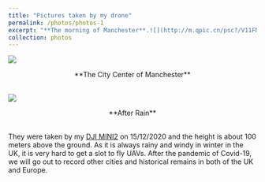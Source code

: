 ```yaml
---
title: "Pictures taken by my drone"
permalink: /photos/photos-1
excerpt: "**The morning of Manchester**.![](http://m.qpic.cn/psc?/V11FNHY419ldOz/bqQfVz5yrrGYSXMvKr.cqQPKiJ1eXYtIqJfr0aNUijoFe3JztN9efEdZml6K4WlA6z2y6FYT*Geq6Z2qsP1RIDszkdfsfI8ytdNGUAlpiuE!/b&bo=HAtABhwLQAYBByA!&rf=viewer_4&t=5)"
collection: photos
---
```


![](http://m.qpic.cn/psc?/V11FNHY419ldOz/bqQfVz5yrrGYSXMvKr.cqQPKiJ1eXYtIqJfr0aNUijoFe3JztN9efEdZml6K4WlA6z2y6FYT*Geq6Z2qsP1RIDszkdfsfI8ytdNGUAlpiuE!/b&bo=HAtABhwLQAYBByA!&rf=viewer_4&t=5)
<center>**The City Center of Manchester**</center><br>

  

![](http://m.qpic.cn/psc?/V11FNHY419ldOz/TmEUgtj9EK6.7V8ajmQrEGOC4HatZ7upkfh*XaAxWaDmdDotVJEGbt.Jka7slotxkZU9djktNKdEDReNG*8boFlXiaJR.HvuPvpbE.Rn5ok!/b&bo=HAtABhwLQAYBNxA!&rf=viewer_4&t=5)
<center>**After Rain**</center><br>

They were taken by my [DJI MINI2](https://store.dji.com/uk/product/mini-2?vid=99411) 
on 15/12/2020 and the height is about 100 meters above the ground. As it is always rainy and windy in winter in the UK, it is very hard to get a slot to fly UAVs. After the pandemic of Covid-19, we will go out to record other cities and historical remains in both of the UK and Europe. 
